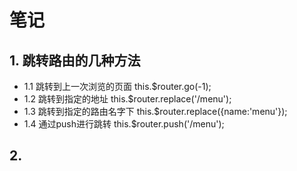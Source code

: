 # 笔记

## 1. 跳转路由的几种方法

- 1.1 跳转到上一次浏览的页面
     this.$router.go(-1);
- 1.2 跳转到指定的地址
     this.$router.replace('/menu');
- 1.3 跳转到指定的路由名字下
     this.$router.replace({name:'menu'});
- 1.4 通过push进行跳转
     this.$router.push('/menu');

## 2. 